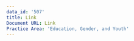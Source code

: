 ```yaml
---
data_id: '507'
title: Link
Document URL: Link
Practice Area: 'Education, Gender, and Youth'
---
```


